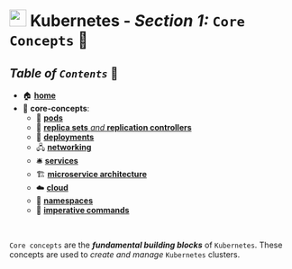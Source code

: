 # <img src="../../00-resources/img/k8s.png" width="30px"> **Kubernetes** - ***Section 1:*** `Core Concepts` 🧠
## ***Table*** *of* ***`Contents`*** 📜

* 🏠 [**home**](https://github.com/aguerrero232/kubernetes-zero-to-pro)
* 🧠 **core-concepts**:
  * 🐋 [**pods**](01-pods/)
  * 👯 [**replica sets** *and* **replication controllers**](02-replica-sets/)
  * 🚀 [**deployments**](03-deployments/)
  * 🖧 [**networking**](04-networking/)
  * 🛎️ [**services**](05-services/)
  * 🏗️ [**microservice architecture**](06-microservices-architecture/)
  * ☁️ [**cloud**](07-kubernetes-on-cloud/)
  * 📛 [**namespaces**](08-namespaces/)
  * 🧙 [**imperative commands**](09-imperative-commands/)

<br />

`Core concepts` are the ***fundamental building blocks*** of `Kubernetes`. These concepts are used to *create and manage* `Kubernetes` clusters.